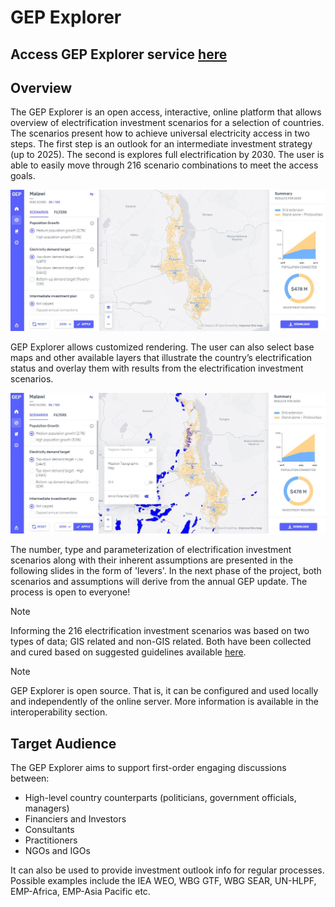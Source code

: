 ﻿# GEP Explorer

## Access GEP Explorer service [here](http://www.globalelectrificationplatform.com/)

## Overview

The GEP Explorer is an open access, interactive, online platform that allows overview of electrification investment scenarios for a selection of countries. The scenarios present how to achieve universal electricity access in two steps. The first step is an outlook for an intermediate investment strategy (up to 2025). The second is explores full electrification by 2030. The user is able to easily move through 216 scenario combinations to meet the access goals.

![](images/GEP_Explorer_4.JPG)

GEP Explorer allows customized rendering. The user can also select base maps and other available layers that illustrate the country’s electrification status and overlay them with results from the electrification investment scenarios.

![](images/GEP_Explorer_5.JPG)

The number, type and parameterization of electrification investment scenarios along with their inherent assumptions are presented in the following slides in the form of 'levers'. In the next phase of the project, both scenarios and assumptions will derive from the annual GEP update.
The process is open to everyone\!

<div class="note">

<div class="admonition-title"> Note

</div>

Informing the 216 electrification investment scenarios was based on two types of data; GIS related and non-GIS related. Both have been collected and cured based on suggested guidelines available [here](https://drive.google.com/file/d/1O3N1vrGJtLEPN4_3_KxJDxqc4cCEo2H9/view?usp=sharing).

</div>

<div class="note">

<div class="admonition-title"> Note

</div>

GEP Explorer is open source. That is, it can be configured and used
locally and independently of the online server. More information is
available in the interoperability section.

</div>

## Target Audience

The GEP Explorer aims to support first-order engaging discussions
between:

  - High-level country counterparts (politicians, government officials,
    managers)
  - Financiers and Investors
  - Consultants
  - Practitioners
  - NGOs and IGOs

It can also be used to provide investment outlook info for regular
processes. Possible examples include the IEA WEO, WBG GTF, WBG SEAR,
UN-HLPF, EMP-Africa, EMP-Asia Pacific etc.